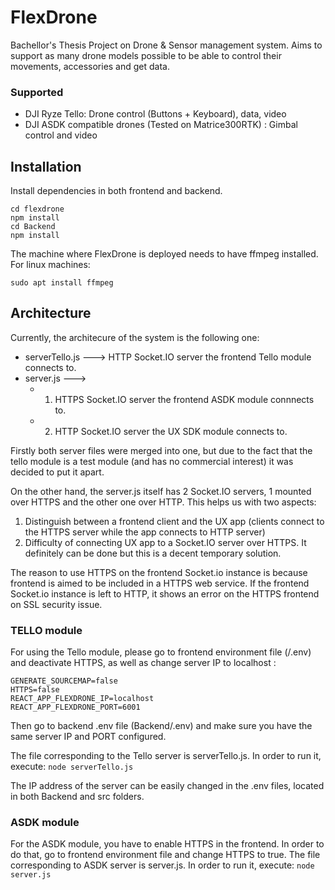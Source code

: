 # FlexDrone

Bachellor's Thesis Project on Drone & Sensor management system.
Aims to support as many drone models possible to be able to control their movements, accessories and get data.

### Supported
- DJI Ryze Tello: Drone control (Buttons + Keyboard), data, video
- DJI ASDK compatible drones (Tested on Matrice300RTK) : Gimbal control and video

## Installation

Install dependencies in both frontend and backend.

```
cd flexdrone
npm install
cd Backend
npm install
```

The machine where FlexDrone is deployed needs to have ffmpeg installed.
For linux machines:

```sudo apt install ffmpeg```

## Architecture

Currently, the architecure of the system is the following one:

- serverTello.js ---> HTTP Socket.IO server the frontend Tello module connects to.
- server.js ---> 
  - 1. HTTPS Socket.IO server the frontend ASDK module connnects to.
  - 2. HTTP Socket.IO server the UX SDK module connects to.

Firstly both server files were merged into one, but due to the fact that the tello module is a test module (and has no commercial interest) it was decided to put it apart. 

On the other hand, the server.js itself has 2 Socket.IO servers, 1 mounted over HTTPS and the other one over HTTP. This helps us with two aspects:

1. Distinguish between a frontend client and the UX app (clients connect to the HTTPS server while the app connects to HTTP server)
2. Difficulty of connecting UX app to a Socket.IO server over HTTPS. It definitely can be done but this is a decent temporary solution.

The reason to use HTTPS on the frontend Socket.io instance is because frontend is aimed to be included in a HTTPS web service. If the frontend Socket.io instance is left to HTTP, it shows an error on the HTTPS frontend on SSL security issue.

### TELLO module

For using the Tello module, please go to frontend environment file (/.env) and deactivate HTTPS, as well as change server IP to localhost :
```
GENERATE_SOURCEMAP=false
HTTPS=false
REACT_APP_FLEXDRONE_IP=localhost
REACT_APP_FLEXDRONE_PORT=6001
```
Then go to backend .env file (Backend/.env) and make sure you have the same server IP and PORT configured.

The file corresponding to the Tello server is serverTello.js. In order to run it, execute:
```node serverTello.js```

The IP address of the server can be easily changed in the .env files, located in both Backend and src folders.

### ASDK module

For the ASDK module, you have to enable HTTPS in the frontend. In order to do that, go to frontend environment file and change HTTPS to true.
The file corresponding to ASDK server is server.js. In order to run it, execute:
```node server.js```



